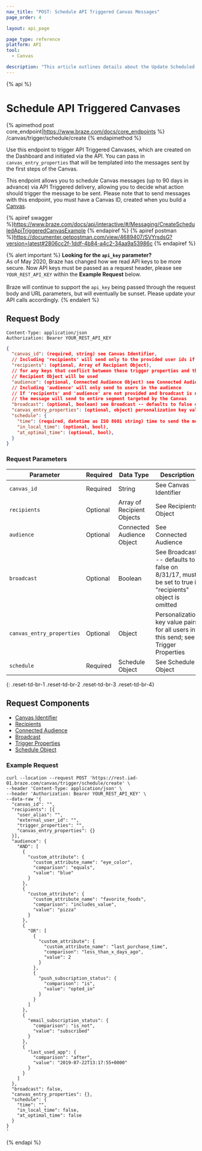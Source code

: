 ```yaml
---
nav_title: "POST: Schedule API Triggered Canvas Messages"
page_order: 4

layout: api_page

page_type: reference
platform: API
tool:
  - Canvas

description: "This article outlines details about the Update Scheduled Canvases Braze endpoint."
---
```

{% api %}
# Schedule API Triggered Canvases
{% apimethod post core_endpoint|https://www.braze.com/docs/core_endpoints %} 
/canvas/trigger/schedule/create
{% endapimethod %}

Use this endpoint to trigger API Triggered Canvases, which are created on the Dashboard and initiated via the API. You can pass in `canvas_entry_properties` that will be templated into the messages sent by the first steps of the Canvas.

This endpoint allows you to schedule Canvas messages (up to 90 days in advance) via API Triggered delivery, allowing you to decide what action should trigger the message to be sent. Please note that to send messages with this endpoint, you must have a Canvas ID, created when you build a [Canvas]({{site.baseurl}}/api/identifier_types/#canvas-api-identifier).

{% apiref swagger %}https://www.braze.com/docs/api/interactive/#/Messaging/CreateScheduledApiTriggeredCanvasExample {% endapiref %}
{% apiref postman %}https://documenter.getpostman.com/view/4689407/SVYrsdsG?version=latest#2806cc2f-1ddf-4b84-a4c2-34aa9a53986c {% endapiref %}

{% alert important %}
__Looking for the `api_key` parameter?__<br>As of May 2020, Braze has changed how we read API keys to be more secure. Now API keys must be passed as a request header, please see `YOUR_REST_API_KEY` within the __Example Request__ below.<br><br>Braze will continue to support the `api_key` being passed through the request body and URL parameters, but will eventually be sunset. Please update your API calls accordingly.
{% endalert %}

## Request Body

```
Content-Type: application/json
Authorization: Bearer YOUR_REST_API_KEY
```

```json
{
  "canvas_id": (required, string) see Canvas Identifier,
  // Including 'recipients' will send only to the provided user ids if they are in the campaign's segment
  "recipients": (optional, Array of Recipient Object),
  // for any keys that conflict between these trigger properties and those in a Recipient Object, the value from the
  // Recipient Object will be used
  "audience": (optional, Connected Audience Object) see Connected Audience,
  // Including 'audience' will only send to users in the audience
  // If 'recipients' and 'audience' are not provided and broadcast is not set to 'false',
  // the message will send to entire segment targeted by the Canvas
  "broadcast": (optional, boolean) see Broadcast -- defaults to false on 8/31/17, must be set to true if "recipients" object is omitted,
  "canvas_entry_properties": (optional, object) personalization key value pairs for the first step for all users in this send; see Trigger Properties,
  "schedule": {
    "time": (required, datetime as ISO 8601 string) time to send the message (up to 90 days in the future),
    "in_local_time": (optional, bool),
    "at_optimal_time": (optional, bool),
  }
}
```

### Request Parameters

| Parameter | Required | Data Type | Description |
| --------- | ---------| --------- | ----------- |
|`canvas_id`|Required|String| See Canvas Identifier|
|`recipients` | Optional | Array of Recipient Objects | See Recipients Object |
|`audience` | Optional | Connected Audience Object | See Connected Audience | 
|`broadcast` | Optional | Boolean | See Broadcast -- defaults to false on 8/31/17, must be set to true if "recipients" object is omitted |
| `canvas_entry_properties` | Optional | Object | Personalization key value pairs for all users in this send; see Trigger Properties |
| `schedule` | Required | Schedule Object | See Schedule Object |
{: .reset-td-br-1 .reset-td-br-2 .reset-td-br-3  .reset-td-br-4}

## Request Components
- [Canvas Identifier]({{site.baseurl}}/api/identifier_types/)
- [Recipients]({{site.baseurl}}/api/objects_filters/recipient_object/)
- [Connected Audience]({{site.baseurl}}/api/objects_filters/connected_audience/)
- [Broadcast]({{site.baseurl}}/api/parameters/#broadcast)
- [Trigger Properties]({{site.baseurl}}/api/objects_filters/trigger_properties_object/)
- [Schedule Object]({{site.baseurl}}/api/objects_filters/schedule_object/)

### Example Request
```
curl --location --request POST 'https://rest.iad-01.braze.com/canvas/trigger/schedule/create' \
--header 'Content-Type: application/json' \
--header 'Authorization: Bearer YOUR_REST_API_KEY' \
--data-raw '{
  "canvas_id": "",
  "recipients": [{
    "user_alias": "",
    "external_user_id": "",
    "trigger_properties": "",
    "canvas_entry_properties": {}
  }],
  "audience": {
    "AND": [
      {
        "custom_attribute": {
          "custom_attribute_name": "eye_color",
          "comparison": "equals",
          "value": "blue"
        }
      },
      {
        "custom_attribute": {
          "custom_attribute_name": "favorite_foods",
          "comparison": "includes_value",
          "value": "pizza"
        }
      },
      {
        "OR": [
          {
            "custom_attribute": {
              "custom_attribute_name": "last_purchase_time",
              "comparison": "less_than_x_days_ago",
              "value": 2
            }
          },
          {
            "push_subscription_status": {
              "comparison": "is",
              "value": "opted_in"
            }
          }
        ]
      },
      {
        "email_subscription_status": {
          "comparison": "is_not",
          "value": "subscribed"
        }
      },
      {
        "last_used_app": {
          "comparison": "after",
          "value": "2019-07-22T13:17:55+0000"
        }
      }
    ]
  },
  "broadcast": false,
  "canvas_entry_properties": {},
  "schedule": {
    "time": "",
    "in_local_time": false,
    "at_optimal_time": false
  }
}
'
```

{% endapi %}
